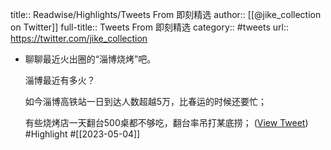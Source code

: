 title:: Readwise/Highlights/Tweets From 即刻精选
author:: [[@jike_collection on Twitter]]
full-title:: Tweets From 即刻精选
category:: #tweets
url:: https://twitter.com/jike_collection

- 聊聊最近火出圈的“淄博烧烤”吧。
  
  淄博最近有多火？
  
  如今淄博高铁站一日到达人数超越5万，比春运的时候还要忙；
  
  有些烧烤店一天翻台500桌都不够吃，翻台率吊打某底捞； ([View Tweet](https://twitter.com/jike_collection/status/1645738003074015233)) #Highlight #[[2023-05-04]]